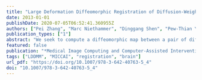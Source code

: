 ```yaml
---
title: "Large Deformation Diffeomorphic Registration of Diffusion-Weighted Images with Explicit Orientation Optimization"
date: 2013-01-01
publishDate: 2020-07-05T06:52:41.360955Z
authors: ["Pei Zhang", "Marc Niethammer", "Dinggang Shen", "Pew-Thian Yap"]
publication_types: ["1"]
abstract: "We seek to compute a diffeomorphic map between a pair of diffusion-weighted images under large deformation. Unlike existing techniques, our method allows any diffusion model to be fitted after registration for subsequent multifaceted analysis. This is achieved by directly aligning the diffusion-weighted images using a large deformation diffeomorphic registration framework formulated from an optimal control perspective. Our algorithm seeks the optimal coordinate mapping by simultaneously considering structural alignment, local fiber reorientation, and deformation regularization. Our algorithm also incorporates a multi-kernel strategy to concurrently register anatomical structures of different scales. We demonstrate the efficacy of our approach using in vivo data and report on detailed qualitative and quantitative results in comparison with several different registration strategies."
featured: false
publication: "*Medical Image Computing and Computer-Assisted Intervention - MICCAI 2013 - 16th International Conference, Nagoya, Japan, September 22-26, 2013, Proceedings, Part II*"
tags: ["LDDMM", "MICCAI", "registration", "brain"]
url_pdf: "https://doi.org/10.1007/978-3-642-40763-5_4"
doi: "10.1007/978-3-642-40763-5_4"
---
```


